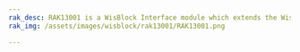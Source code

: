 ```yaml
---
rak_desc: RAK13001 is a WisBlock Interface module which extends the WisBlock system that can isolate input and output between internal and external signal. It is used to programmatically switch on/off devices, which uses a high voltage or high current.
rak_img: /assets/images/wisblock/rak13001/RAK13001.png

---
```


<rk-redirect to="/Product-Categories/WisBlock/RAK13001/Overview/" />